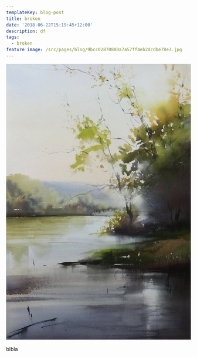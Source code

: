 ```yaml
---
templateKey: blog-post
title: broken
date: '2018-06-22T15:19:45+12:00'
description: df
tags:
  - broken
feature image: /src/pages/blog/9bcc02870880a7a57ff4eb2dcdbe78e3.jpg
---
```

![](/src/pages/blog/9bcc02870880a7a57ff4eb2dcdbe78e3.jpg)

blbla
